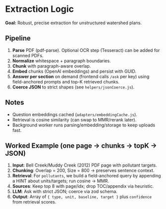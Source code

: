 # Extraction Logic

**Goal:** Robust, precise extraction for unstructured watershed plans.

## Pipeline
1. **Parse** PDF (pdf-parse). Optional OCR step (Tesseract) can be added for scanned PDFs.
2. **Normalize** whitespace + paragraph boundaries.
3. **Chunk** with paragraph-aware overlap.
4. **Embed** chunks (OpenAI embeddings) and persist with GUID.
5. **Answer per section** on demand (frontend calls `/ask` per key) using field-anchored prompts and top-K retrieved chunks.
6. **Coerce JSON** to strict shapes (see `helpers/jsonCoerce.js`).

## Notes
- Question embeddings cached (`adapters/embeddingCache.js`).
- Retrieval is cosine similarity (can swap to MMR/rerank later).
- Background worker runs parsing/embedding/storage to keep uploads fast.


## Worked Example (one page → chunks → topK → JSON)
1. **Input**: Bell Creek/Muddy Creek (2012) PDF page with pollutant targets.
2. **Chunking**: Overlap = 200, Size = 800 → preserves sentence context.
3. **Retrieval**: For `pollutants`, we build a field-anchored query by appending a HINT about units/targets; run cosine → MMR.
4. **Sources**: Keep top 8 with page/idx; drop TOC/appendix via heuristic.
5. **LLM**: Ask with strict JSON; coerce via zod schema.
6. **Output**: Array of `{ type, unit, baseline, target }` plus `confidence` from retrieval scores.
